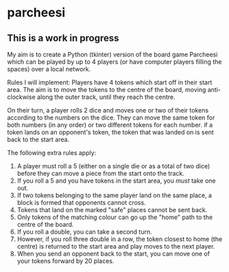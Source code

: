 # parcheesi

## This is a work in progress

My aim is to create a Python (tkinter) version of the board game Parcheesi which can be played by up to 4 players (or have computer players filling the spaces) over a local network.

Rules I will implement:
Players have 4 tokens which start off in their start area. The aim is to move the tokens to the centre of the board, moving anti-clockwise along the outer track, until they reach the centre.

On their turn, a player rolls 2 dice and moves one or two of their tokens according to the numbers on the dice. They can move the same token for both numbers (in any order) or two different tokens for each number. if a token lands on an opponent's token, the token that was landed on is sent back to the start area.

The following extra rules apply:
1. A player must roll a 5 (either on a single die or as a total of two dice) before they can move a piece from the start onto the track.
2. If you roll a 5 and you have tokens in the start area, you *must* take one out.
3. If two tokens belonging to the same player land on the same place, a block is formed that opponents cannot cross.
4. Tokens that land on the marked "safe" places cannot be sent back.
5. Only tokens of the matching colour can go up the "home" path to the centre of the board.
6. If you roll a double, you can take a second turn.
7. However, if you roll three double in a row, the token closest to home (the centre) is returned to the start area and play moves to the next player.
8. When you send an opponent back to the start, you can move one of your tokens forward by 20 places.

